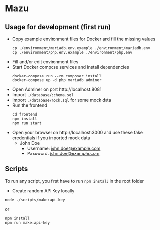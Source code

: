 # Mazu

## Usage for development (first run)

- Copy example environment files for Docker and fill the missing values
  ```
  cp ./environment/mariadb.env.example ./environment/mariadb.env
  cp ./environment/php.env.example ./environment/php.env
  ```
- Fill and/or edit environment files
- Start Docker compose services and install dependencies
  ```
  docker-compose run --rm composer install
  docker-compose up -d php mariadb adminer
  ```
- Open Adminer on port http://localhost:8081
- Import `./database/schema.sql`
- Import `./database/mock.sql` for some mock data
- Run the frontend
  ```
  cd frontend
  npm install
  npm run start
  ```
- Open your browser on http://localhost:3000 and use these fake credentials if you imported mock data
  - John Doe
    - Username: john.doe@example.com
    - Password: john.doe@example.com

## Scripts

To run any script, you first have to run `npm install` in the root folder

- Create random API Key locally
```
node ./scripts/make:api-key
```
or
```
npm install
npm run make:api-key
```
